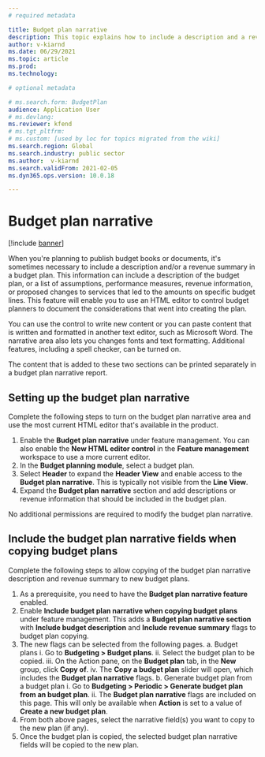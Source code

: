 ```yaml
---
# required metadata

title: Budget plan narrative
description: This topic explains how to include a description and a revenue summary in a budget plan. 
author: v-kiarnd
ms.date: 06/29/2021
ms.topic: article
ms.prod: 
ms.technology: 

# optional metadata

# ms.search.form: BudgetPlan
audience: Application User
# ms.devlang: 
ms.reviewer: kfend
# ms.tgt_pltfrm: 
# ms.custom: [used by loc for topics migrated from the wiki]
ms.search.region: Global
ms.search.industry: public sector
ms.author:  v-kiarnd
ms.search.validFrom: 2021-02-05
ms.dyn365.ops.version: 10.0.18

---
```


# Budget plan narrative

[!include [banner](../includes/banner.md)]

When you're planning to publish budget books or documents, it's sometimes necessary to include a description and/or a revenue summary in a budget plan. This information can include a description of the budget plan, or a list of assumptions, performance measures, revenue information, or proposed changes to services that led to the amounts on specific budget lines. This feature will enable you to use an HTML editor to control budget planners to document the considerations that went into creating the plan.

You can use the control to write new content or you can paste content that is written and formatted in another text editor, such as Microsoft Word. The narrative area also lets you changes fonts and text formatting. Additional features, including a spell checker, can be turned on.
 
The content that is added to these two sections can be printed separately in a budget plan narrative report.
 
## Setting up the budget plan narrative
Complete the following steps to turn on the budget plan narrative area and use the most current HTML editor that's available in the product.
1.	Enable the **Budget plan narrative** under feature management. You can also enable the **New HTML editor control** in the **Feature management** workspace to use a more current editor.
2.	In the **Budget planning module**, select a budget plan. 
3.	Select **Header** to expand the **Header View** and enable access to the **Budget plan narrative**. This is typically not visible from the **Line View**.
4.	Expand the **Budget plan narrative** section and add descriptions or revenue information that should be included in the budget plan.
 
No additional permissions are required to modify the budget plan narrative. 

## Include the budget plan narrative fields when copying budget plans
Complete the following steps to allow copying of the budget plan narrative description and revenue summary to new budget plans.
1. As a prerequisite, you need to have the **Budget plan narrative feature** enabled.
2. Enable **Include budget plan narrative when copying budget plans** under feature management. This adds a **Budget plan narrative section** with **Include budget description** and **Include revenue summary** flags to budget plan copying.
3. The new flags can be selected from the following pages.
 a. Budget plans
  i. Go to **Budgeting > Budget plans**.
  ii. Select the budget plan to be copied.
  iii. On the Action pane, on the **Budget plan** tab, in the **New** group, click **Copy of**.
  iv. The **Copy a budget plan** slider will open, which includes the **Budget plan narrative** flags.
 b. Generate budget plan from a budget plan
  i. Go to **Budgeting > Periodic > Generate budget plan from an budget plan**.
  ii. The **Budget plan narrative** flags are included on this page. This will only be available when **Action** is set to a value of **Create a new budget plan**.
4. From both above pages, select the narrative field(s) you want to copy to the new plan (if any).
5. Once the budget plan is copied, the selected budget plan narrative fields will be copied to the new plan.


